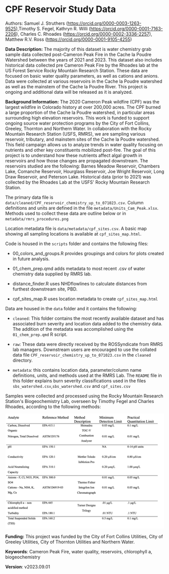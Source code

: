 # CPF Reservoir Study Data

Authors: Samuel J. Struthers (<https://orcid.org/0000-0003-1263-9525>),Timothy S. Fegel, Kathryn R. Willi (<https://orcid.org/0000-0001-7163-2206>), Charles C. Rhoades (<https://orcid.org/0000-0002-3336-2257>), Matthew R.V. Ross (<https://orcid.org/0000-0001-9105-4255>)

**Data Description:** The majority of this dataset is water chemistry grab sample data collected post-Cameron Peak Fire in the Cache la Poudre Watershed between the years of 2021 and 2023. This dataset also includes historical data collected pre Cameron Peak Fire by the Rhoades lab at the US Forest Service Rocky Mountain Research Station. These data are focused on basic water quality parameters, as well as cations and anions. Data were collected at various reservoirs in the Cache la Poudre watershed as well as the mainstem of the Cache la Poudre River. This project is ongoing and additional data will be released as it is analyzed.

**Background Information:** The 2020 Cameron Peak wildfire (CPF) was the largest wildfire in Colorado history at over 200,000 acres. The CPF burned a large proportion of the Cache la Poudre watershed, in particular areas surrounding high elevation reservoirs. This work is funded to support ongoing source water protection programs by the City of Fort Collins, Greeley, Thornton and Northern Water. In collaboration with the Rocky Mountain Research Station (USFS, RMRS), we are sampling various reservoir, tributary, and mainstem sites of the Cache la Poudre watershed. This field campaign allows us to analyze trends in water quality focusing on nutrients and other key constituents mobilized post-fire. The goal of this project is to understand how these nutrients affect algal growth in reservoirs and how those changes are propagated downstream. The reservoirs studied are the following: Barnes Meadow Reservoir, Chambers Lake, Comanche Reservoir, Hourglass Reservoir, Joe Wright Reservoir, Long Draw Reservoir, and Peterson Lake. Historical data (prior to 2021) was collected by the Rhoades Lab at the USFS' Rocky Mountain Research Station.

The primary data file is `data/cleaned/CPF_reservoir_chemistry_up_to_071023.csv`. Column definitions and units are defined in the file `metadata/Units_Cam_Peak.xlsx`. Methods used to collect these data are outline below or in `metadata/rmrs_procedures.png`

Location metadata file is `data/metadata/cpf_sites.csv`. A basic map showing all sampling locations is available at `cpf_sites_map.html`.

Code is housed in the `scripts` folder and contains the following files:

-   00_colors_and_groups.R provides groupings and colors for plots created in future analysis.

-   01_chem_prep.qmd adds metadata to most recent .csv of water chemistry data supplied by RMRS lab.

-   distance_finder.R uses NHDflowlines to calculate distances from furthest downstream site, PBD.

-   cpf_sites_map.R uses location metadata to create `cpf_sites_map.html`

Data are housed in the `data` folder and it contains the following:

-   `cleaned`: This folder contains the most recently available dataset and has associated burn severity and location data added to the chemistry data. The addition of the metadata was accomplished using the `01_chem_prep.qmd` R script.

-   `raw`: These data were directly received by the ROSSyndicate from RMRS lab managers. Downstream users are encouraged to use the collated data file `CPF_reservoir_chemistry_up_to_071023.csv` in the `cleaned` directory.

-   `metadata`: this contains location data, parameter/column name definitions, units, and methods used at the RMRS Lab. The `README` file in this folder explains burn severity classifications used in the files `sbs_watershed.csv`,`sbs_watershed.csv` and `cpf_sites.csv`

Samples were collected and processed using the Rocky Mountain Research Station's Biogeochemistry Lab, overseen by Timothy Fegel and Charles Rhoades, according to the following methods:

![List of parameters sampled and analytical methods used during the course of this study (adapted from the USFS Rocky Mountain Research Station's 2020 Quality Assurance Procedure Plan](data/metadata/rmrs_procedures.png)

**Funding:** This project was funded by the City of Fort Collins Utilities, City of Greeley Utilities, City of Thornton Utilities and Northern Water.

**Keywords**: Cameron Peak Fire, water quality, reservoirs, chlorophyll a, biogeochemistry

**Version**: v2023.09.01
